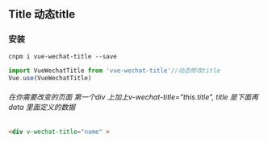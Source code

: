 ## Title 动态title
### 安装
```
cnpm i vue-wechat-title --save
```
``` js
import VueWechatTitle from 'vue-wechat-title'//动态修改title
Vue.use(VueWechatTitle)
```
###### 在你需要改变的页面 第一个div 上加上v-wechat-title="this.title",  title  是下面再 data 里面定义的数据
``` html
<div v-wechat-title="name" >
```